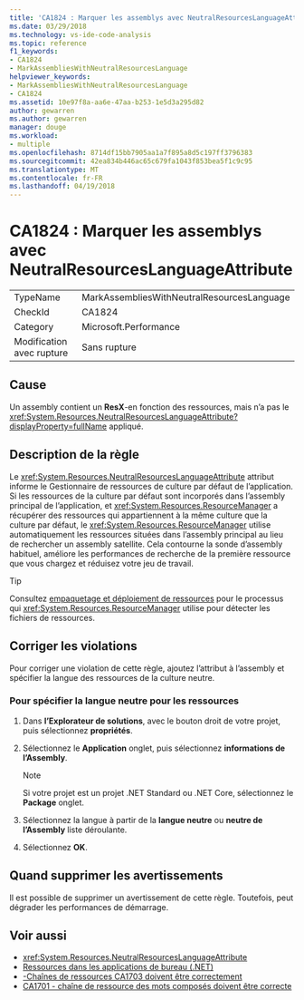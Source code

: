 ```yaml
---
title: 'CA1824 : Marquer les assemblys avec NeutralResourcesLanguageAttribute'
ms.date: 03/29/2018
ms.technology: vs-ide-code-analysis
ms.topic: reference
f1_keywords:
- CA1824
- MarkAssembliesWithNeutralResourcesLanguage
helpviewer_keywords:
- MarkAssembliesWithNeutralResourcesLanguage
- CA1824
ms.assetid: 10e97f8a-aa6e-47aa-b253-1e5d3a295d82
author: gewarren
ms.author: gewarren
manager: douge
ms.workload:
- multiple
ms.openlocfilehash: 8714df15bb7905aa1a7f895a8d5c197ff3796383
ms.sourcegitcommit: 42ea834b446ac65c679fa1043f853bea5f1c9c95
ms.translationtype: MT
ms.contentlocale: fr-FR
ms.lasthandoff: 04/19/2018
---
```

# <a name="ca1824-mark-assemblies-with-neutralresourceslanguageattribute"></a>CA1824 : Marquer les assemblys avec NeutralResourcesLanguageAttribute

|||
|-|-|
|TypeName|MarkAssembliesWithNeutralResourcesLanguage|
|CheckId|CA1824|
|Category|Microsoft.Performance|
|Modification avec rupture|Sans rupture|

## <a name="cause"></a>Cause

Un assembly contient un **ResX**-en fonction des ressources, mais n’a pas le <xref:System.Resources.NeutralResourcesLanguageAttribute?displayProperty=fullName> appliqué.

## <a name="rule-description"></a>Description de la règle

Le <xref:System.Resources.NeutralResourcesLanguageAttribute> attribut informe le Gestionnaire de ressources de culture par défaut de l’application. Si les ressources de la culture par défaut sont incorporés dans l’assembly principal de l’application, et <xref:System.Resources.ResourceManager> a récupérer des ressources qui appartiennent à la même culture que la culture par défaut, le <xref:System.Resources.ResourceManager> utilise automatiquement les ressources situées dans l’assembly principal au lieu de rechercher un assembly satellite. Cela contourne la sonde d’assembly habituel, améliore les performances de recherche de la première ressource que vous chargez et réduisez votre jeu de travail.

> [!TIP]
> Consultez [empaquetage et déploiement de ressources](/dotnet/framework/resources/packaging-and-deploying-resources-in-desktop-apps) pour le processus qui <xref:System.Resources.ResourceManager> utilise pour détecter les fichiers de ressources.

## <a name="fix-violations"></a>Corriger les violations

Pour corriger une violation de cette règle, ajoutez l’attribut à l’assembly et spécifier la langue des ressources de la culture neutre.

### <a name="to-specify-the-neutral-language-for-resources"></a>Pour spécifier la langue neutre pour les ressources

1. Dans **l’Explorateur de solutions**, avec le bouton droit de votre projet, puis sélectionnez **propriétés**.

2. Sélectionnez le **Application** onglet, puis sélectionnez **informations de l’Assembly**.

   > [!NOTE]
   > Si votre projet est un projet .NET Standard ou .NET Core, sélectionnez le **Package** onglet.

3. Sélectionnez la langue à partir de la **langue neutre** ou **neutre de l’Assembly** liste déroulante.

4. Sélectionnez **OK**.

## <a name="when-to-suppress-warnings"></a>Quand supprimer les avertissements

Il est possible de supprimer un avertissement de cette règle. Toutefois, peut dégrader les performances de démarrage.

## <a name="see-also"></a>Voir aussi

- <xref:System.Resources.NeutralResourcesLanguageAttribute>
- [Ressources dans les applications de bureau (.NET)](/dotnet/framework/resources/)
- [-Chaînes de ressources CA1703 doivent être correctement](../code-quality/ca1703-resource-strings-should-be-spelled-correctly.md)
- [CA1701 - chaîne de ressource des mots composés doivent être correcte](../code-quality/ca1701-resource-string-compound-words-should-be-cased-correctly.md)